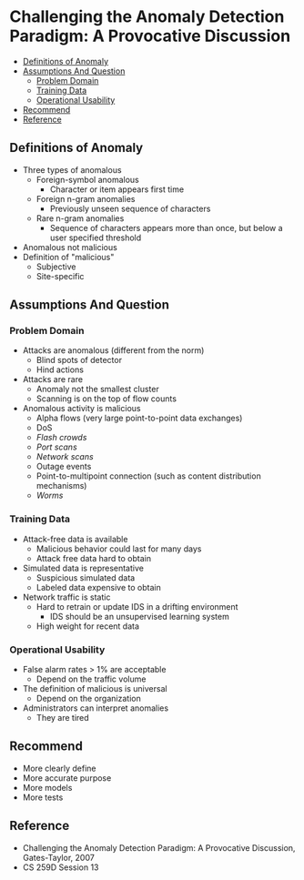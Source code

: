 # Challenging the Anomaly Detection Paradigm: A Provocative Discussion

<!-- TOC -->

- [Definitions of Anomaly](#definitions-of-anomaly)
- [Assumptions And Question](#assumptions-and-question)
    - [Problem Domain](#problem-domain)
    - [Training Data](#training-data)
    - [Operational Usability](#operational-usability)
- [Recommend](#recommend)
- [Reference](#reference)

<!-- /TOC -->

## Definitions of Anomaly

* Three types of anomalous
    * Foreign-symbol anomalous
        * Character or item appears first time
    * Foreign n-gram anomalies
        * Previously unseen sequence of characters
    * Rare n-gram anomalies
        * Sequence of characters appears more than once, but below a user specified threshold
* Anomalous not malicious
* Definition of "malicious"
    * Subjective
    * Site-specific

## Assumptions And Question

### Problem Domain

* Attacks are anomalous (different from the norm)
    * Blind spots of detector
    * Hind actions
* Attacks are rare
    * Anomaly not the smallest cluster 
    * Scanning is on the top of flow counts
* Anomalous activity is malicious
    * Alpha flows (very large point-to-point data exchanges)
    * DoS
    * _Flash crowds_
    * _Port scans_
    * _Network scans_
    * Outage events
    * Point-to-multipoint connection (such as content distribution mechanisms)
    * _Worms_

### Training Data

* Attack-free data is available
    * Malicious behavior could last for many days
    * Attack free data hard to obtain
* Simulated data is representative
    * Suspicious simulated data
    * Labeled data expensive to obtain
* Network traffic is static
    * Hard to retrain or update IDS in a drifting environment
        * IDS should be an unsupervised learning system
    * High weight for recent data

### Operational Usability

* False alarm rates > 1% are acceptable
    * Depend on the traffic volume
* The definition of malicious is universal
    * Depend on the organization
* Administrators can interpret anomalies
    * They are tired

## Recommend

* More clearly define
* More accurate purpose
* More models
* More tests

## Reference

* Challenging the Anomaly Detection Paradigm: A Provocative Discussion, Gates-Taylor, 2007
* CS 259D Session 13
